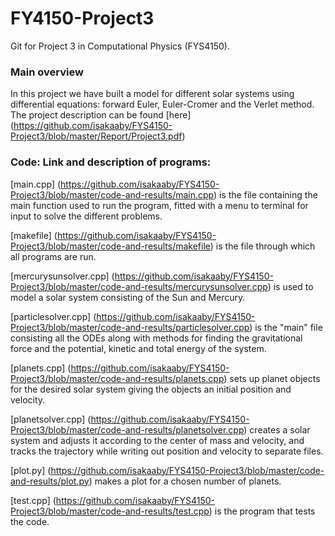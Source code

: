 # FY4150-Project3
Git for Project 3 in Computational Physics (FYS4150).

### Main overview
In this project we have built a model for different solar systems using differential equations: forward Euler, Euler-Cromer and the Verlet method. The project description can be found [here] (https://github.com/isakaaby/FYS4150-Project3/blob/master/Report/Project3.pdf)


### Code: Link and description of programs:
[main.cpp] (https://github.com/isakaaby/FYS4150-Project3/blob/master/code-and-results/main.cpp) is the file containing the main function used to run the program, fitted with a menu to terminal for input to solve the different problems.

[makefile] (https://github.com/isakaaby/FYS4150-Project3/blob/master/code-and-results/makefile) is the file through which all programs are run.

[mercurysunsolver.cpp] (https://github.com/isakaaby/FYS4150-Project3/blob/master/code-and-results/mercurysunsolver.cpp) is used to model a solar system consisting of the Sun and Mercury.

[particlesolver.cpp] (https://github.com/isakaaby/FYS4150-Project3/blob/master/code-and-results/particlesolver.cpp) is the "main" file consisting all the ODEs along with methods for finding the gravitational force and the potential, kinetic and total energy of the system.

[planets.cpp] (https://github.com/isakaaby/FYS4150-Project3/blob/master/code-and-results/planets.cpp) sets up planet objects for the desired solar system giving the objects an initial position and velocity.

[planetsolver.cpp] (https://github.com/isakaaby/FYS4150-Project3/blob/master/code-and-results/planetsolver.cpp) creates a solar system and adjusts it according to the center of mass and velocity, and tracks the trajectory while writing out position and velocity to separate files.

[plot.py] (https://github.com/isakaaby/FYS4150-Project3/blob/master/code-and-results/plot.py) makes a plot for a chosen number of planets.

[test.cpp] (https://github.com/isakaaby/FYS4150-Project3/blob/master/code-and-results/test.cpp) is the program that tests the code.
